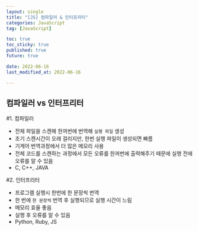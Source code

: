 ```yaml
---
layout: single
title: "[JS] 컴파일러 & 인터프리터"
categories: JavaScript
tag: [JavaScript]

toc: true
toc_sticky: true
published: true
future: true

date: 2022-06-16
last_modified_at: 2022-06-16

---
```


## 컴파일러 vs 인터프리터  

#1. 컴파일러  

- 전체 파일을 스캔해 한꺼번에 번역해 `실행 파일` 생성
- 초기 스캔시간이 오래 걸리지만, 한번 실행 파일이 생성되면 빠름
- 기계어 번역과정에서 더 많은 메모리 사용
- 전체 코드를 스캔하는 과정에서 모든 오류를 한꺼번에 출력해주기 때문에 실행 전에 오류를 알 수 있음
- C, C++, JAVA  


#2. 인터프리터  

- 프로그램 실행시 한번에 한 문장씩 번역
- 한 번에 `한 문장씩` 번역 후 실행되므로 실행 시간이 느림
- 메모리 효율 좋음
- 실행 후 오류를 알 수 있음
- Python, Ruby, JS  


